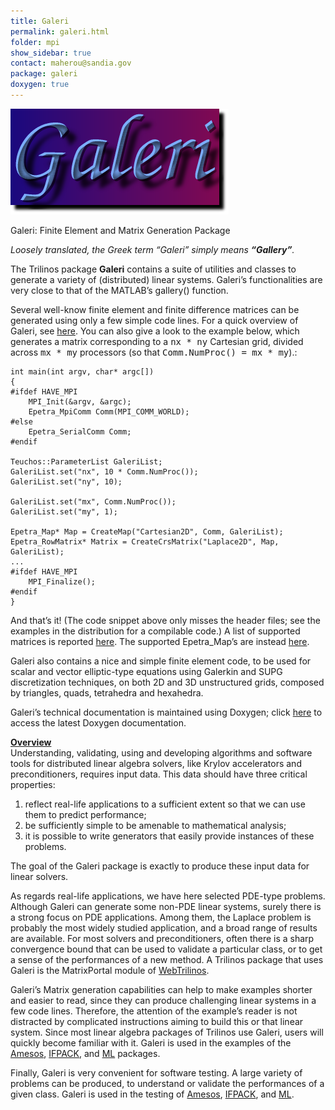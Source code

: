 ```yaml
---
title: Galeri
permalink: galeri.html
folder: mpi
show_sidebar: true
contact: maherou@sandia.gov
package: galeri
doxygen: true
---
```


![Galeri Logo](images/galeri.png)

Galeri: Finite Element and Matrix Generation Package

_Loosely translated, the Greek term “Galeri” simply means **“Gallery”**._

The Trilinos package **Galeri** contains a suite of utilities and classes to generate a variety of (distributed) linear systems.
Galeri’s functionalities are very close to that of the MATLAB’s gallery() function.

Several well-know finite element and finite difference matrices can be generated using only a few simple code lines.
For a quick overview of Galeri, see [here](http://trilinos.org/oldsite/packages/galeri/slides-overview.html).
You can also give a look to the example below, which generates a matrix corresponding to a <tt>nx * ny</tt> Cartesian grid,
divided across <tt>mx * my</tt> processors (so that <tt>Comm.NumProc() = mx * my</tt>).:



    int main(int argv, char* argc[])
    {
    #ifdef HAVE_MPI
        MPI_Init(&argv, &argc);
        Epetra_MpiComm Comm(MPI_COMM_WORLD);
    #else
        Epetra_SerialComm Comm;
    #endif

    Teuchos::ParameterList GaleriList;
    GaleriList.set("nx", 10 * Comm.NumProc());
    GaleriList.set("ny", 10);

    GaleriList.set("mx", Comm.NumProc());
    GaleriList.set("my", 1);

    Epetra_Map* Map = CreateMap("Cartesian2D", Comm, GaleriList);
    Epetra_RowMatrix* Matrix = CreateCrsMatrix("Laplace2D", Map, GaleriList);
    ...
    #ifdef HAVE_MPI
        MPI_Finalize();
    #endif
    }



And that’s it! (The code snippet above only misses the header files; see the examples in the distribution for a compilable code.) A list of supported matrices is reported [here](http://trilinos.org/docs/dev/packages/galeri/doc/html/gl_GalleryCrsMatrix.html). The supported Epetra_Map’s are instead [here](http://trilinos.org/docs/dev/packages/galeri/doc/html/gl_GalleryMaps.html).

Galeri also contains a nice and simple finite element code, to be used for scalar and vector elliptic-type equations using Galerkin and SUPG discretization techniques, on both 2D and 3D unstructured grids, composed by triangles, quads, tetrahedra and hexahedra.

Galeri’s technical documentation is maintained using Doxygen; click [here](http://trilinos.org/docs/dev/packages/galeri/doc/html/index.html) to access the latest Doxygen documentation.

<span style="text-decoration: underline;">**Overview**</span>  
Understanding, validating, using and developing algorithms and software tools for distributed linear algebra solvers, like Krylov accelerators and preconditioners, requires input data. This data should have three critical properties:

1.  reflect real-life applications to a sufficient extent so that we can use them to predict performance;
2.  be sufficiently simple to be amenable to mathematical analysis;
3.  it is possible to write generators that easily provide instances of these problems.

The goal of the Galeri package is exactly to produce these input data for linear solvers.

As regards real-life applications, we have here selected PDE-type problems. Although Galeri can generate some non-PDE linear systems, surely there is a strong focus on PDE applications. Among them, the Laplace problem is probably the most widely studied application, and a broad range of results are available. For most solvers and preconditioners, often there is a sharp convergence bound that can be used to validate a particular class, or to get a sense of the performances of a new method. A Trilinos package that uses Galeri is the MatrixPortal module of [WebTrilinos](http://trilinos.org/packages/webtrilinos).

Galeri’s Matrix generation capabilities can help to make examples shorter and easier to read, since they can produce challenging linear systems in a few code lines. Therefore, the attention of the example’s reader is not distracted by complicated instructions aiming to build this or that linear system. Since most linear algebra packages of Trilinos use Galeri, users will quickly become familiar with it. Galeri is used in the examples of the [Amesos](amesos.html), [IFPACK](ifpack.html), and [ML](ml.html) packages.

Finally, Galeri is very convenient for software testing. A large variety of problems can be produced, to understand or validate the performances of a given class. Galeri is used in the testing of [Amesos](amesos.html), [IFPACK](ifpack.html), and [ML](ml.html).
